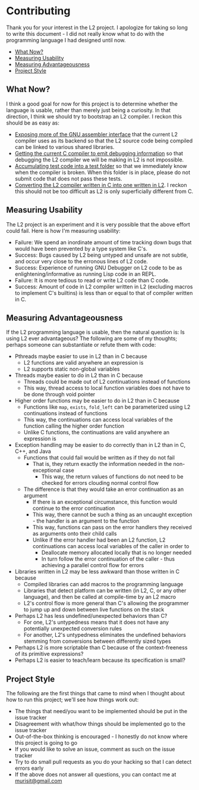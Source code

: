 # Contributing
Thank you for your interest in the L2 project. I apologize for taking so long to write this document - I did not really know what to do with the programming language I had designed until now.

 * [What Now?](#what-now)
 * [Measuring Usability](#measuring-usability)
 * [Measuring Advantageousness](#measuring-advantageousness)
 * [Project Style](#project-style)

## What Now?
I think a good goal for now for this project is to determine whether the language is usable, rather than merely just being a curiosity. In that direction, I think we should try to bootstrap an L2 compiler. I reckon this should be as easy as:
 * [Exposing more of the GNU assembler interface](#7) that the current L2 compiler uses as its backend so that the L2 source code being compiled can be linked to various shared libraries.
 * [Getting the current C compiler to emit debugging information](#9) so that debugging the L2 compiler we will be making in L2 is not impossible.
 * [Accumulating test code into a test folder](#10) so that we immediately know when the compiler is broken. When this folder is in place, please do not submit code that does not pass these tests.
 * [Converting the L2 compiler written in C into one written in L2](#11). I reckon this should not be too difficult as L2 is only superficially different from C.

## Measuring Usability
The L2 project is an experiment and it is very possible that the above effort could fail. Here is how I'm measuring usability:
 * Failure: We spend an inordinate amount of time tracking down bugs that would have been prevented by a type system like C's.
 * Success: Bugs caused by L2 being untyped and unsafe are not subtle, and occur very close to the erronous lines of L2 code.
 * Success: Experience of running GNU Debugger on L2 code to be as enlightening/informative as running Lisp code in an REPL.
 * Failure: It is more tedious to read or write L2 code than C code.
 * Success: Amount of code in L2 compiler written in L2 (excluding macros to implement C's builtins) is less than or equal to that of compiler written in C.

## Measuring Advantageousness
If the L2 programming language is usable, then the natural question is: Is using L2 ever advantageous? The following are some of my thoughts; perhaps someone can substantiate or refute them with code:
 * Pthreads maybe easier to use in L2 than in C because
   * L2 functions are valid anywhere an expression is
   * L2 supports static non-global variables
 * Threads maybe easier to do in L2 than in C because
   * Threads could be made out of L2 continuations instead of functions
   * This way, thread access to local function variables does not have to be done through void pointer
 * Higher order functions may be easier to do in L2 than in C because
   * Functions like `map`, `exists`, `fold_left` can be parameterized using L2 continuations instead of functions
   * This way, the continuations can access local variables of the function calling the higher order function
   * Unlike C functions, the continuations are valid anywhere an expression is
 * Exception handling may be easier to do correctly than in L2 than in C, C++, and Java
   * Functions that could fail would be written as if they do not fail
     * That is, they return exactly the information needed in the non-exceptional case
       * This way, the return values of functions do not need to be checked for errors clouding normal control flow
   * The difference is that they would take an error continuation as an argument
     * If there is an exceptional circumstance, this function would continue to the error continuation
     * This way, there cannot be such a thing as an uncaught exception - the handler is an argument to the function
     * This way, functions can pass on the error handlers they received as arguments onto their child calls
     * Unlike if the error handler had been an L2 function, L2 continuations can access local variables of the caller in order to
       * Deallocate memory allocated locally that is no longer needed
       * In turn follow the error continuation of the caller - thus achieving a parallel control flow for errors
 * Libraries written in L2 may be less awkward than those written in C because
   * Compiled libraries can add macros to the programming language
   * Libraries that detect platform can be written (in L2, C, or any other language), and then be called at compile-time by an L2 macro
   * L2's control flow is more general than C's allowing the programmer to jump up and down between live functions on the stack
 * Perhaps L2 has less undefined/unexpected behaviors than C?
   * For one, L2's untypedness means that it does not have any potentially unexpected conversion rules
   * For another, L2's untypedness eliminates the undefined behaviors stemming from conversions between differently sized types
 * Perhaps L2 is more scriptable than C because of the context-freeness of its primitive expressions?
 * Perhaps L2 is easier to teach/learn because its specification is small?

## Project Style
The following are the first things that came to mind when I thought about how to run this project; we'll see how things work out:
 * The things that need/you want to be implemented should be put in the issue tracker
 * Disagreement with what/how things should be implemented go to the issue tracker
 * Out-of-the-box thinking is encouraged - I honestly do not know where this project is going to go
 * If you would like to solve an issue, comment as such on the issue tracker
 * Try to do small pull requests as you do your hacking so that I can detect errors early
 * If the above does not answer all questions, you can contact me at murisit@gmail.com
